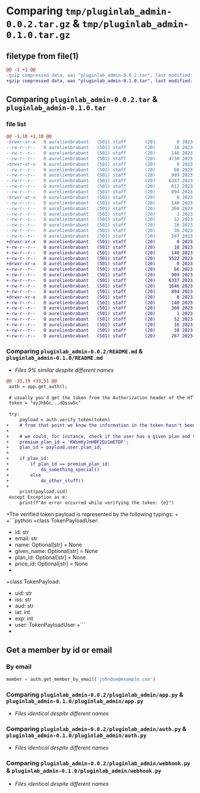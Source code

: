 # Comparing `tmp/pluginlab_admin-0.0.2.tar.gz` & `tmp/pluginlab_admin-0.1.0.tar.gz`

## filetype from file(1)

```diff
@@ -1 +1 @@
-gzip compressed data, was "pluginlab_admin-0.0.2.tar", last modified: Sun Jul 23 16:18:19 2023, max compression
+gzip compressed data, was "pluginlab_admin-0.1.0.tar", last modified: Mon Jul 24 21:03:53 2023, max compression
```

## Comparing `pluginlab_admin-0.0.2.tar` & `pluginlab_admin-0.1.0.tar`

### file list

```diff
@@ -1,18 +1,18 @@
-drwxr-xr-x   0 aurelienbrabant   (501) staff       (20)        0 2023-07-23 16:18:19.831738 pluginlab_admin-0.0.2/
--rw-r--r--   0 aurelienbrabant   (501) staff       (20)       18 2023-07-23 16:14:55.000000 pluginlab_admin-0.0.2/MANIFEST.in
--rw-r--r--   0 aurelienbrabant   (501) staff       (20)      140 2023-07-23 16:18:19.831629 pluginlab_admin-0.0.2/PKG-INFO
--rw-r--r--   0 aurelienbrabant   (501) staff       (20)     4730 2023-07-23 16:02:59.000000 pluginlab_admin-0.0.2/README.md
-drwxr-xr-x   0 aurelienbrabant   (501) staff       (20)        0 2023-07-23 16:18:19.830893 pluginlab_admin-0.0.2/pluginlab_admin/
--rw-r--r--   0 aurelienbrabant   (501) staff       (20)       66 2023-07-23 15:50:42.000000 pluginlab_admin-0.0.2/pluginlab_admin/__init__.py
--rw-r--r--   0 aurelienbrabant   (501) staff       (20)      909 2023-07-23 14:10:44.000000 pluginlab_admin-0.0.2/pluginlab_admin/app.py
--rw-r--r--   0 aurelienbrabant   (501) staff       (20)     6337 2023-07-23 14:10:40.000000 pluginlab_admin-0.0.2/pluginlab_admin/auth.py
--rw-r--r--   0 aurelienbrabant   (501) staff       (20)      612 2023-07-23 01:01:56.000000 pluginlab_admin-0.0.2/pluginlab_admin/token_verifier.py
--rw-r--r--   0 aurelienbrabant   (501) staff       (20)      894 2023-07-23 13:09:00.000000 pluginlab_admin-0.0.2/pluginlab_admin/webhook.py
-drwxr-xr-x   0 aurelienbrabant   (501) staff       (20)        0 2023-07-23 16:18:19.831470 pluginlab_admin-0.0.2/pluginlab_admin.egg-info/
--rw-r--r--   0 aurelienbrabant   (501) staff       (20)      140 2023-07-23 16:18:19.000000 pluginlab_admin-0.0.2/pluginlab_admin.egg-info/PKG-INFO
--rw-r--r--   0 aurelienbrabant   (501) staff       (20)      360 2023-07-23 16:18:19.000000 pluginlab_admin-0.0.2/pluginlab_admin.egg-info/SOURCES.txt
--rw-r--r--   0 aurelienbrabant   (501) staff       (20)        1 2023-07-23 16:18:19.000000 pluginlab_admin-0.0.2/pluginlab_admin.egg-info/dependency_links.txt
--rw-r--r--   0 aurelienbrabant   (501) staff       (20)       52 2023-07-23 16:18:19.000000 pluginlab_admin-0.0.2/pluginlab_admin.egg-info/requires.txt
--rw-r--r--   0 aurelienbrabant   (501) staff       (20)       16 2023-07-23 16:18:19.000000 pluginlab_admin-0.0.2/pluginlab_admin.egg-info/top_level.txt
--rw-r--r--   0 aurelienbrabant   (501) staff       (20)       38 2023-07-23 16:18:19.831776 pluginlab_admin-0.0.2/setup.cfg
--rw-r--r--   0 aurelienbrabant   (501) staff       (20)      267 2023-07-23 16:18:11.000000 pluginlab_admin-0.0.2/setup.py
+drwxr-xr-x   0 aurelienbrabant   (501) staff       (20)        0 2023-07-24 21:03:53.163233 pluginlab_admin-0.1.0/
+-rw-r--r--   0 aurelienbrabant   (501) staff       (20)       18 2023-07-23 16:14:55.000000 pluginlab_admin-0.1.0/MANIFEST.in
+-rw-r--r--   0 aurelienbrabant   (501) staff       (20)      140 2023-07-24 21:03:53.163112 pluginlab_admin-0.1.0/PKG-INFO
+-rw-r--r--   0 aurelienbrabant   (501) staff       (20)     5522 2023-07-24 20:58:53.000000 pluginlab_admin-0.1.0/README.md
+drwxr-xr-x   0 aurelienbrabant   (501) staff       (20)        0 2023-07-24 21:03:53.162342 pluginlab_admin-0.1.0/pluginlab_admin/
+-rw-r--r--   0 aurelienbrabant   (501) staff       (20)       66 2023-07-23 15:50:42.000000 pluginlab_admin-0.1.0/pluginlab_admin/__init__.py
+-rw-r--r--   0 aurelienbrabant   (501) staff       (20)      909 2023-07-23 14:10:44.000000 pluginlab_admin-0.1.0/pluginlab_admin/app.py
+-rw-r--r--   0 aurelienbrabant   (501) staff       (20)     6337 2023-07-23 14:10:40.000000 pluginlab_admin-0.1.0/pluginlab_admin/auth.py
+-rw-r--r--   0 aurelienbrabant   (501) staff       (20)     1646 2023-07-24 20:49:47.000000 pluginlab_admin-0.1.0/pluginlab_admin/token_verifier.py
+-rw-r--r--   0 aurelienbrabant   (501) staff       (20)      894 2023-07-23 13:09:00.000000 pluginlab_admin-0.1.0/pluginlab_admin/webhook.py
+drwxr-xr-x   0 aurelienbrabant   (501) staff       (20)        0 2023-07-24 21:03:53.162945 pluginlab_admin-0.1.0/pluginlab_admin.egg-info/
+-rw-r--r--   0 aurelienbrabant   (501) staff       (20)      140 2023-07-24 21:03:53.000000 pluginlab_admin-0.1.0/pluginlab_admin.egg-info/PKG-INFO
+-rw-r--r--   0 aurelienbrabant   (501) staff       (20)      360 2023-07-24 21:03:53.000000 pluginlab_admin-0.1.0/pluginlab_admin.egg-info/SOURCES.txt
+-rw-r--r--   0 aurelienbrabant   (501) staff       (20)        1 2023-07-24 21:03:53.000000 pluginlab_admin-0.1.0/pluginlab_admin.egg-info/dependency_links.txt
+-rw-r--r--   0 aurelienbrabant   (501) staff       (20)       52 2023-07-24 21:03:53.000000 pluginlab_admin-0.1.0/pluginlab_admin.egg-info/requires.txt
+-rw-r--r--   0 aurelienbrabant   (501) staff       (20)       16 2023-07-24 21:03:53.000000 pluginlab_admin-0.1.0/pluginlab_admin.egg-info/top_level.txt
+-rw-r--r--   0 aurelienbrabant   (501) staff       (20)       38 2023-07-24 21:03:53.163280 pluginlab_admin-0.1.0/setup.cfg
+-rw-r--r--   0 aurelienbrabant   (501) staff       (20)      267 2023-07-24 21:03:22.000000 pluginlab_admin-0.1.0/setup.py
```

### Comparing `pluginlab_admin-0.0.2/README.md` & `pluginlab_admin-0.1.0/README.md`

 * *Files 9% similar despite different names*

```diff
@@ -33,19 +33,51 @@
 auth = app.get_auth();
 
 # usually you'd get the token from the Authorization header of the HTTP request, formatted as `Bearer <token>`
 token = "eyJhbGc...dQssw5c"
 
 try:
     payload = auth.verify_token(token)
+    # from that point we know the information in the token hasn't been tampered with
+
+    # we could, for instance, check if the user has a given plan and take specific action based on that
+    premium_plan_id = 'KWsmKyJnHBF2Dz1mETDF';
+    plan_id = payload.user.plan_id;
+
+    if plan_id:
+        if plan_id == premium_plan_id: 
+            do_something_special()
+        else
+            do_other_stuff()
+
     print(payload.uid)
 except Exception as e:
     print(f"An error occurred while verifying the token: {e}")
 ```
 
+The verified token payload is represented by the following typings:
+
+```python
+class TokenPayloadUser:
+    id: str
+    email: str
+    name: Optional[str] = None
+    given_name: Optional[str] = None
+    plan_id: Optional[str] = None
+    price_id: Optional[str] = None
+
+class TokenPayload:
+    uid: str
+    iss: str
+    aud: str
+    iat: int
+    exp: int
+    user: TokenPayloadUser
+```
+
 ## Get a member by id or email
 
 ### By email
 
 
 ```python
 member = auth.get_member_by_email('johndoe@example.com')
```

### Comparing `pluginlab_admin-0.0.2/pluginlab_admin/app.py` & `pluginlab_admin-0.1.0/pluginlab_admin/app.py`

 * *Files identical despite different names*

### Comparing `pluginlab_admin-0.0.2/pluginlab_admin/auth.py` & `pluginlab_admin-0.1.0/pluginlab_admin/auth.py`

 * *Files identical despite different names*

### Comparing `pluginlab_admin-0.0.2/pluginlab_admin/webhook.py` & `pluginlab_admin-0.1.0/pluginlab_admin/webhook.py`

 * *Files identical despite different names*

